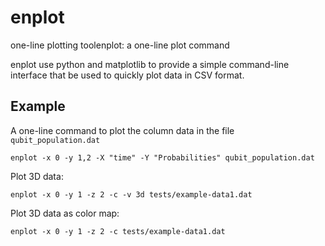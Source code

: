 enplot
======

one-line plotting toolenplot: a one-line plot command

enplot use python and matplotlib to provide a simple command-line interface
that be used to quickly plot data in CSV format.

Example
-------

A one-line command to plot the column data in the file `qubit_population.dat`

    enplot -x 0 -y 1,2 -X "time" -Y "Probabilities" qubit_population.dat 

Plot 3D data:

    enplot -x 0 -y 1 -z 2 -c -v 3d tests/example-data1.dat

Plot 3D data as color map:

    enplot -x 0 -y 1 -z 2 -c tests/example-data1.dat
